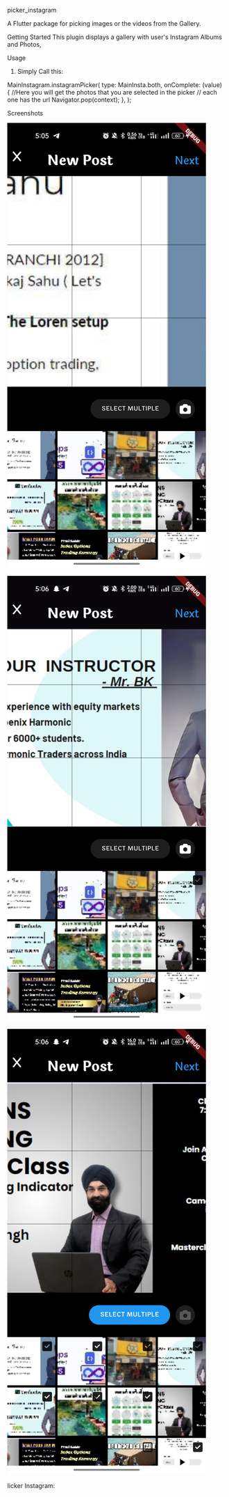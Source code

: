 picker_instagram

A Flutter package for picking images or the videos from the Gallery.

Getting Started
This plugin displays a gallery with user's Instagram Albums and Photos,

Usage

1. Simply Call this:

MainInstagram.instagramPicker(
type: MainInsta.both,
onComplete: (value) {
//Here you will get the photos that you are selected in the picker
// each one has the url
Navigator.pop(context);
},
);

Screenshots

![Screenshot 1](assets/screenshot_01.png)

![Screenshot 2](assets/screenshot_02.png)

![Screenshot 3](assets/screenshot_03.png)


Iicker Instagram:
